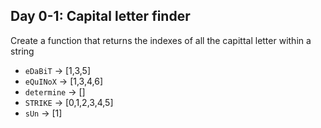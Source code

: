 ## Day 0-1: Capital letter finder
Create a function that returns the indexes of all the capittal letter within a string
* `eDaBiT` -> [1,3,5]
* `eQuINoX` -> [1,3,4,6]
* `determine` -> []
* `STRIKE` -> [0,1,2,3,4,5]
* `sUn` -> [1]
